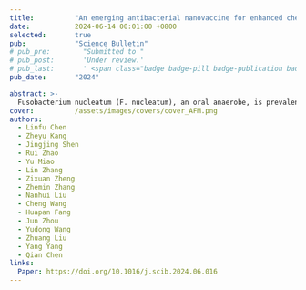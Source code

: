 ```yaml
---
title:          "An emerging antibacterial nanovaccine for enhanced chemotherapy by selectively eliminating tumor-colonizing bacteria"
date:           2024-06-14 00:01:00 +0800
selected:       true
pub:            "Science Bulletin"
# pub_pre:        "Submitted to "
# pub_post:       'Under review.'
# pub_last:       ' <span class="badge badge-pill badge-publication badge-success">Spotlight</span>'
pub_date:       "2024"

abstract: >-
  Fusobacterium nucleatum (F. nucleatum), an oral anaerobe, is prevalent in colorectal cancer and is closely related to increased cancer cell growth, metastasis, and poor treatment outcomes. Bacterial vaccines capable of selectively eliminating bacteria present a promising approach to targeting intratumor F. nucleatum, thereby enhancing cancer treatment. Although adjuvants have been employed to enhance the immune response, the vaccine’s effectiveness is constrained by inadequate T-cell activation necessary for eradicating intracellular pathogens. In this study, we developed a minimalistic, biomimetic nanovaccine by integrating highly immunostimulatory adjuvant cholesterol-modified CpG oligonucleotides into the autologously derived F. nucleatum membranes. Compared to the traditional vaccines consisting of inactivated bacteria and Alum adjuvant, the nanovaccine coupled with bacterial membranes and adjuvants could remarkably improve multiple antigens and adjuvant co-delivery to dendritic cells, maximizing their ability to achieve effective antigen presentation and strong downstream immune progress. Notably, the nanovaccine exhibits outstanding selective prophylactic and therapeutic effects, eliminating F. nucleatum without affecting intratumoral and gut microbiota. It significantly enhances chemotherapy efficacy and reduces cancer metastasis in F. nucleatum-infected colorectal cancer. Overall, this work represents the rational application of bacterial nanovaccine and provides a blueprint for future development in enhancing the antitumor effect against bacterial-infected cancer.
cover:          /assets/images/covers/cover_AFM.png
authors:
  - Linfu Chen
  - Zheyu Kang
  - Jingjing Shen
  - Rui Zhao
  - Yu Miao
  - Lin Zhang
  - Zixuan Zheng
  - Zhemin Zhang
  - Nanhui Liu
  - Cheng Wang
  - Huapan Fang
  - Jun Zhou
  - Yudong Wang
  - Zhuang Liu
  - Yang Yang
  - Qian Chen
links:
  Paper: https://doi.org/10.1016/j.scib.2024.06.016
---
```

